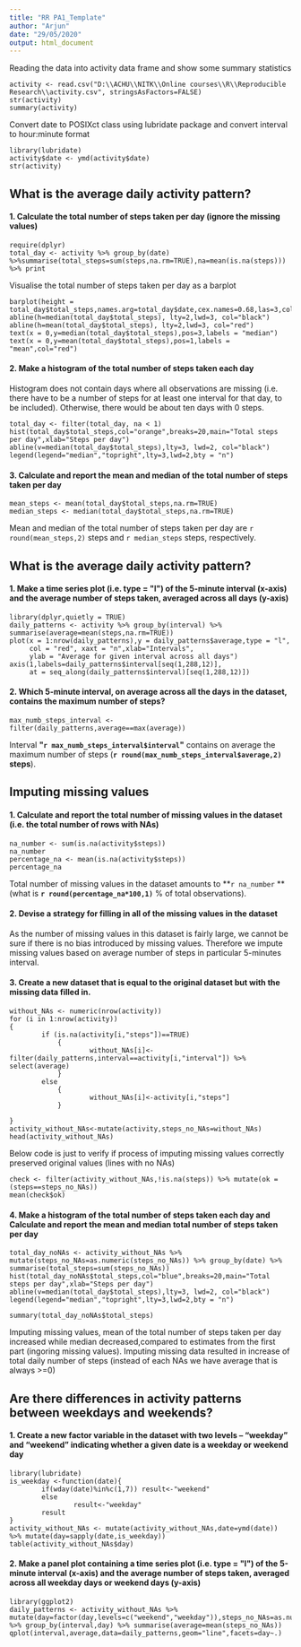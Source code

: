 ```yaml
---
title: "RR PA1_Template"
author: "Arjun"
date: "29/05/2020"
output: html_document
---
```




Reading the data into activity data frame and show some summary statistics
```{r reading, cache=TRUE}
activity <- read.csv("D:\\ACHU\\NITK\\Online courses\\R\\Reproducible Research\\activity.csv", stringsAsFactors=FALSE)
str(activity)
summary(activity)
```

Convert date to POSIXct class using lubridate package and convert interval to hour:minute format
```{r date_conversion, message=FALSE}
library(lubridate)
activity$date <- ymd(activity$date)
str(activity)
```


## What is the average daily activity pattern?
#### 1. Calculate the total number of steps taken per day (ignore the missing values)
```{r daily_total,message=FALSE}
require(dplyr)
total_day <- activity %>% group_by(date) %>%summarise(total_steps=sum(steps,na.rm=TRUE),na=mean(is.na(steps))) %>% print
```
Visualise the total number of steps taken per day as a barplot

```{r barplot,fig.width=12}
barplot(height = total_day$total_steps,names.arg=total_day$date,cex.names=0.68,las=3,col="orange")
abline(h=median(total_day$total_steps), lty=2,lwd=3, col="black")
abline(h=mean(total_day$total_steps), lty=2,lwd=3, col="red")
text(x = 0,y=median(total_day$total_steps),pos=3,labels = "median")
text(x = 0,y=mean(total_day$total_steps),pos=1,labels = "mean",col="red")
```

####  2. Make a histogram of the total number of steps taken each day

Histogram does not contain days where all observations are missing (i.e. there have to be a number of steps for at least one interval for that day, to be included). Otherwise, there would be about ten days with 0 steps.  
```{r histogram}
total_day <- filter(total_day, na < 1)
hist(total_day$total_steps,col="orange",breaks=20,main="Total steps per day",xlab="Steps per day")
abline(v=median(total_day$total_steps),lty=3, lwd=2, col="black")
legend(legend="median","topright",lty=3,lwd=2,bty = "n")
```

#### 3. Calculate and report the mean and median of the total number of steps taken per day

```{r summary}
mean_steps <- mean(total_day$total_steps,na.rm=TRUE)
median_steps <- median(total_day$total_steps,na.rm=TRUE)
```
Mean and median of the total number of steps taken per day are `r round(mean_steps,2)` steps and `r median_steps` steps, respectively.

## What is the average daily activity pattern?

#### 1. Make a time series plot (i.e. type = "l") of the 5-minute interval (x-axis) and the average number of steps taken, averaged across all days (y-axis)  

```{r daily, fig.width=12}
library(dplyr,quietly = TRUE)
daily_patterns <- activity %>% group_by(interval) %>% summarise(average=mean(steps,na.rm=TRUE))
plot(x = 1:nrow(daily_patterns),y = daily_patterns$average,type = "l",
     col = "red", xaxt = "n",xlab="Intervals", 
     ylab = "Average for given interval across all days")
axis(1,labels=daily_patterns$interval[seq(1,288,12)],
     at = seq_along(daily_patterns$interval)[seq(1,288,12)])
```

#### 2. Which 5-minute interval, on average across all the days in the dataset, contains the maximum number of steps?
```{r daily2}
max_numb_steps_interval <- filter(daily_patterns,average==max(average))
```

Interval **"`r max_numb_steps_interval$interval`"** contains on average the maximum number of steps (**`r round(max_numb_steps_interval$average,2)` steps**).

## Imputing missing values

#### 1. Calculate and report the total number of missing values in the dataset (i.e. the total number of rows with NAs)

```{r missing}
na_number <- sum(is.na(activity$steps))
na_number
percentage_na <- mean(is.na(activity$steps))
percentage_na
```
Total number of missing values in the dataset amounts to **`r na_number` ** (what is **`r round(percentage_na*100,1)`** % of total observations).

#### 2. Devise a strategy for filling in all of the missing values in the dataset

As the number of missing values in this dataset is fairly large, we cannot be sure if there is no bias introduced by missing values. Therefore we impute missing values based on average number of steps in particular 5-minutes interval. 

#### 3. Create a new dataset that is equal to the original dataset but with the missing data filled in.
```{r na_imputing, cache=TRUE}
without_NAs <- numeric(nrow(activity))
for (i in 1:nrow(activity))
{
        if (is.na(activity[i,"steps"])==TRUE)
            {
                    without_NAs[i]<-filter(daily_patterns,interval==activity[i,"interval"]) %>% select(average)
            } 
        else
            {
                    without_NAs[i]<-activity[i,"steps"]
            }
                    
}
activity_without_NAs<-mutate(activity,steps_no_NAs=without_NAs)
head(activity_without_NAs)
```

Below code is just to verify if process of imputing missing values correctly preserved original values (lines with no NAs)   
```{r test_NAs}
check <- filter(activity_without_NAs,!is.na(steps)) %>% mutate(ok = (steps==steps_no_NAs))
mean(check$ok)
```

#### 4. Make a histogram of the total number of steps taken each day and Calculate and report the mean and median total number of steps taken per day

```{r histogram_no_NAs}
total_day_noNAs <- activity_without_NAs %>% mutate(steps_no_NAs=as.numeric(steps_no_NAs)) %>% group_by(date) %>% summarise(total_steps=sum(steps_no_NAs))
hist(total_day_noNAs$total_steps,col="blue",breaks=20,main="Total steps per day",xlab="Steps per day")
abline(v=median(total_day$total_steps),lty=3, lwd=2, col="black")
legend(legend="median","topright",lty=3,lwd=2,bty = "n")
```

```{r summary_no_NAs}
summary(total_day_noNAs$total_steps)
```

Imputing missing values, mean of the total number of steps taken per day  increased while median decreased,compared to estimates from the first part (ingoring missing values). Imputing missing data resulted in increase of total daily number of steps (instead of each NAs we have average that is always >=0)

## Are there differences in activity patterns between weekdays and weekends?

#### 1. Create a new factor variable in the dataset with two levels – “weekday” and “weekend” indicating whether a given date is a weekday or weekend day

```{r weekday}
library(lubridate)
is_weekday <-function(date){
        if(wday(date)%in%c(1,7)) result<-"weekend"
        else
                result<-"weekday"
        result
}
activity_without_NAs <- mutate(activity_without_NAs,date=ymd(date)) %>% mutate(day=sapply(date,is_weekday))
table(activity_without_NAs$day)
```

#### 2. Make a panel plot containing a time series plot (i.e. type = "l") of the 5-minute interval (x-axis) and the average number of steps taken, averaged across all weekday days or weekend days (y-axis)


```{r weekend_comparison, cache=TRUE, fig.width=10}
library(ggplot2)
daily_patterns <- activity_without_NAs %>% mutate(day=factor(day,levels=c("weekend","weekday")),steps_no_NAs=as.numeric(steps_no_NAs)) %>% group_by(interval,day) %>% summarise(average=mean(steps_no_NAs))
qplot(interval,average,data=daily_patterns,geom="line",facets=day~.)
```
